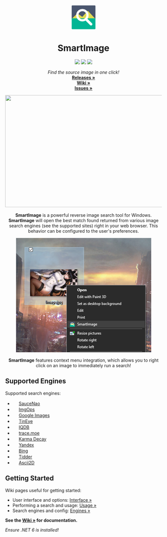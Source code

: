 <!-- PROJECT LOGO -->
<br />
<p align="center">
  <a href="https://github.com/Decimation/SmartImage">
    <img src="/Assets/Icon.png" alt="Logo" width="80" height="80">
  </a>

  <h1 align="center">SmartImage</h1>
  
  <p align="center">
    <a href="https://GitHub.com/Decimation/SmartImage/releases/" alt="Releases">
        <img src="https://img.shields.io/github/v/release/decimation/smartimage?color=red&style=flat-square" /></a>
    
  <a href="https://GitHub.com/Decimation/SmartImage/releases/" alt="Total Downloads">
        <img src="https://img.shields.io/github/downloads/Decimation/SmartImage/total?style=flat-square" /></a>
        
  <a href="https://GitHub.com/Decimation/SmartImage/releases/" alt="Total Downloads">
      <img src="https://img.shields.io/github/stars/Decimation/SmartImage?style=flat-square" /></a>
      
</p>

  <p align="center">
  <i>Find the source image in one click!</i>
    <br />
    <a href="https://github.com/Decimation/SmartImage/releases"><strong>Releases »</strong></a>
    <br />
    <a href="https://github.com/Decimation/SmartImage/wiki"><strong>Wiki »</strong></a>
    <br />
    <a href="https://github.com/Decimation/SmartImage/issues"><strong>Issues »</strong></a>
    
  </p>
</p>

<!-- ... -->

<p align="center">
  
  <img src="https://github.com/Decimation/SmartImage/raw/master/Examples/Demo%201.gif" width="640" height="360">
  
  <p align="center"><b>SmartImage</b> is a powerful reverse image search tool for Windows. <b>SmartImage</b> will open the best match found returned from various image search engines (see the supported sites) right in your web browser. This behavior can be configured to the user's preferences.</p>
  
  <p align="center">
  <img src="https://github.com/Decimation/SmartImage/raw/master/Examples/Context%20menu%20integration.png" width="435" height="367">
  <p align="center"><b>SmartImage</b> features context menu integration, which allows you to right click on an image to immediately run a search!</p>
  </p>
  
</p>

<!-- ... -->

## Supported Engines

Supported search engines:

- <img src="https://saucenao.com/favicon.ico" width="16" height="16"/> [SauceNao](https://saucenao.com/)
- <img src="http://imgops.com/favicon.ico" width="16" height="16"/> [ImgOps](http://imgops.com/)
- <img src="https://images.google.com/favicon.ico" width="16" height="16"/> [Google Images](https://images.google.com/)
- <img src="https://tineye.com/favicon.ico" width="16" height="16"/> [TinEye](https://tineye.com/)
- <img src="https://iqdb.org/favicon.ico" width="16" height="16"/> [IQDB](https://iqdb.org/)
- <img src="https://trace.moe/favicon128.png" width="16" height="16"/> [trace.moe](https://trace.moe/)
- <img src="http://karmadecay.com/favicon.ico" width="16" height="16"/> [Karma Decay](http://karmadecay.com/)
- <img src="https://yandex.com/favicon.ico" width="16" height="16"/> [Yandex](https://yandex.com/images/)
- <img src="https://www.bing.com/favicon.ico" width="16" height="16"/> [Bing](https://www.bing.com/images/)
- <img src="http://tidder.xyz/favicon.ico" width="16" height="16"/> [Tidder](http://tidder.xyz/)
- <img src="https://ascii2d.net/favicon.ico" width="16" height="16"/> [Ascii2D](https://ascii2d.net/)

<!-- ... -->

## Getting Started

Wiki pages useful for getting started:

- User interface and options: [Interface »](https://github.com/Decimation/SmartImage/wiki/Interface)
- Performing a search and usage: [Usage »](https://github.com/Decimation/SmartImage/wiki/Usage)
- Search engines and config: [Engines »](https://github.com/Decimation/SmartImage/wiki/Engines)

**See the [Wiki »](https://github.com/Decimation/SmartImage/wiki) for documentation.**

*Ensure .NET 6 is installed!*

<!-- ... -->
